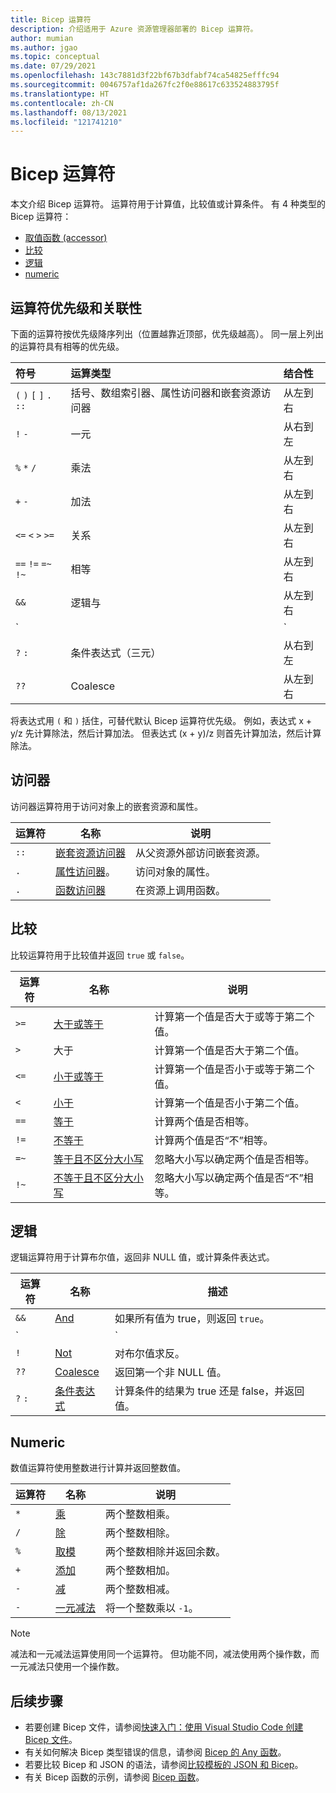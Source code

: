 ```yaml
---
title: Bicep 运算符
description: 介绍适用于 Azure 资源管理器部署的 Bicep 运算符。
author: mumian
ms.author: jgao
ms.topic: conceptual
ms.date: 07/29/2021
ms.openlocfilehash: 143c7881d3f22bf67b3dfabf74ca54825efffc94
ms.sourcegitcommit: 0046757af1da267fc2f0e88617c633524883795f
ms.translationtype: HT
ms.contentlocale: zh-CN
ms.lasthandoff: 08/13/2021
ms.locfileid: "121741210"
---
```

# <a name="bicep-operators"></a>Bicep 运算符

本文介绍 Bicep 运算符。 运算符用于计算值，比较值或计算条件。 有 4 种类型的 Bicep 运算符：

- [取值函数 (accessor)](#accessor)
- [比较](#comparison)
- [逻辑](#logical)
- [numeric](#numeric)

## <a name="operator-precedence-and-associativity"></a>运算符优先级和关联性

下面的运算符按优先级降序列出（位置越靠近顶部，优先级越高）。 同一层上列出的运算符具有相等的优先级。

| 符号 | 运算类型 | 结合性 |
|:-|:-|:-|
| `(` `)` `[` `]` `.` `::` | 括号、数组索引器、属性访问器和嵌套资源访问器  | 从左到右 |
| `!` `-` | 一元 | 从右到左 |
| `%` `*` `/` | 乘法 | 从左到右 |
| `+` `-` | 加法 | 从左到右 |
| `<=` `<` `>` `>=` | 关系 | 从左到右 |
| `==` `!=` `=~` `!~` | 相等 | 从左到右 |
| `&&` | 逻辑与 | 从左到右 |
| `||` | 逻辑或 | 从左到右 |
| `?` `:` | 条件表达式（三元） | 从右到左
| `??` | Coalesce | 从左到右

将表达式用 `(` 和 `)` 括住，可替代默认 Bicep 运算符优先级。 例如，表达式 x + y/z 先计算除法，然后计算加法。 但表达式 (x + y)/z 则首先计算加法，然后计算除法。

## <a name="accessor"></a>访问器

访问器运算符用于访问对象上的嵌套资源和属性。

| 运算符 | 名称 | 说明 |
| ---- | ---- | ---- |
| `::` | [嵌套资源访问器](./operators-access.md#nested-resource-accessor) | 从父资源外部访问嵌套资源。 |
| `.` | [属性访问器](./operators-access.md#property-accessor)。 | 访问对象的属性。 |
| `.` | [函数访问器](./operators-access.md#function-accessor) | 在资源上调用函数。 |

## <a name="comparison"></a>比较

比较运算符用于比较值并返回 `true` 或 `false`。

| 运算符 | 名称 | 说明 |
| ---- | ---- | ---- |
| `>=` | [大于或等于](./operators-comparison.md#greater-than-or-equal-) | 计算第一个值是否大于或等于第二个值。 |
| `>`  | 大于 | 计算第一个值是否大于第二个值。 |
| `<=` | [小于或等于](./operators-comparison.md#less-than-or-equal-) | 计算第一个值是否小于或等于第二个值。 |
| `<`  | [小于](./operators-comparison.md#less-than-) | 计算第一个值是否小于第二个值。 |
| `==` | [等于](./operators-comparison.md#equals-) | 计算两个值是否相等。 |
| `!=` | [不等于](./operators-comparison.md#not-equal-) | 计算两个值是否“不”相等。 |
| `=~` | [等于且不区分大小写](./operators-comparison.md#equal-case-insensitive-) | 忽略大小写以确定两个值是否相等。 |
| `!~` | [不等于且不区分大小写](./operators-comparison.md#not-equal-case-insensitive-) | 忽略大小写以确定两个值是否“不”相等。 |

## <a name="logical"></a>逻辑

逻辑运算符用于计算布尔值，返回非 NULL 值，或计算条件表达式。

| 运算符 | 名称 | 描述 |
| ---- | ---- | ---- |
| `&&` | [And](./operators-logical.md#and-) | 如果所有值为 true，则返回 `true`。 |
| `||`| [Or](./operators-logical.md#or-) | 确定任一值为 true，则返回 `true`。 |
| `!` | [Not](./operators-logical.md#not-) | 对布尔值求反。 |
| `??` | [Coalesce](./operators-logical.md#coalesce-) | 返回第一个非 NULL 值。 |
| `?` `:` | [条件表达式](./operators-logical.md#conditional-expression--) | 计算条件的结果为 true 还是 false，并返回值。 |

## <a name="numeric"></a>Numeric

数值运算符使用整数进行计算并返回整数值。

| 运算符 | 名称 | 说明 |
| ---- | ---- | ---- |
| `*` | [乘](./operators-numeric.md#multiply-) | 两个整数相乘。 |
| `/` | [除](./operators-numeric.md#divide-) | 两个整数相除。 |
| `%` | [取模](./operators-numeric.md#modulo-) | 两个整数相除并返回余数。 |
| `+` | [添加](./operators-numeric.md#add-) | 两个整数相加。 |
| `-` | [减](./operators-numeric.md#subtract--) | 两个整数相减。 |
| `-` | [一元减法](./operators-numeric.md#minus--) | 将一个整数乘以 `-1`。 |

> [!NOTE]
> 减法和一元减法运算使用同一个运算符。 但功能不同，减法使用两个操作数，而一元减法只使用一个操作数。


## <a name="next-steps"></a>后续步骤

- 若要创建 Bicep 文件，请参阅[快速入门：使用 Visual Studio Code 创建 Bicep 文件](./quickstart-create-bicep-use-visual-studio-code.md)。
- 有关如何解决 Bicep 类型错误的信息，请参阅 [Bicep 的 Any 函数](./bicep-functions-any.md)。
- 若要比较 Bicep 和 JSON 的语法，请参阅[比较模板的 JSON 和 Bicep](./compare-template-syntax.md)。
- 有关 Bicep 函数的示例，请参阅 [Bicep 函数](./bicep-functions.md)。
